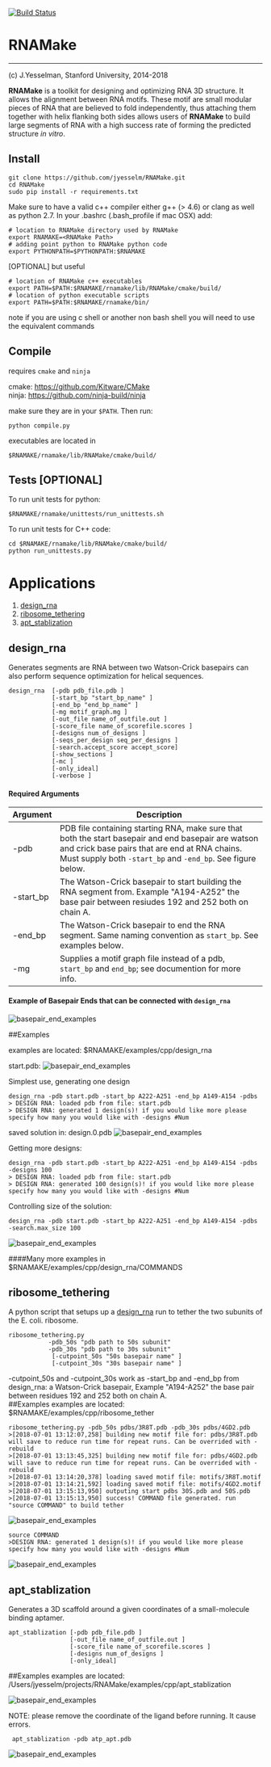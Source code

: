 [![Build Status](https://travis-ci.com/jyesselm/RNAMake.svg?token=Kxiycasibo9yqZt7eayf&branch=client-binaries)](https://travis-ci.com/jyesselm/RNAMake)

RNAMake
=======
-----------
(c)  J.Yesselman, Stanford University, 2014-2018

**RNAMake** is a toolkit for designing and optimizing RNA 3D structure. It allows 
the alignment between RNA motifs. These motif are small modular pieces of RNA that are 
believed to fold independently, thus attaching them together with helix flanking both 
sides allows users of **RNAMake** to build large segments of RNA with a high success 
rate of forming the predicted structure _in vitro_.

Install
-------
```
git clone https://github.com/jyesselm/RNAMake.git
cd RNAMake
sudo pip install -r requirements.txt
```

Make sure to have a valid c++ compiler either g++ (> 4.6) or clang as well as python 2.7. In your .bashrc (.bash_profile if mac OSX) add:

```
# location to RNAMake directory used by RNAMake
export RNAMAKE=<RNAMake Path> 
# adding point python to RNAMake python code 
export PYTHONPATH=$PYTHONPATH:$RNAMAKE
```
[OPTIONAL] but useful

```
# location of RNAMake c++ executables 
export PATH=$PATH:$RNAMAKE/rnamake/lib/RNAMake/cmake/build/ 
# location of python executable scripts  
export PATH=$PATH:$RNAMAKE/rnamake/bin/                                                                     
```

note if you are using c shell or another non bash shell you will need to use the equivalent commands


Compile
------- 
requires `cmake` and `ninja`

cmake: https://github.com/Kitware/CMake <br>
ninja: https://github.com/ninja-build/ninja

make sure they are in your `$PATH`. Then run:

```
python compile.py 
```
executables are located in

```
$RNAMAKE/rnamake/lib/RNAMake/cmake/build/
```

Tests [OPTIONAL]
-----
To run unit tests for python:
```
$RNAMAKE/rnamake/unittests/run_unittests.sh
```

To run unit tests for C++ code:

```
cd $RNAMAKE/rnamake/lib/RNAMake/cmake/build/
python run_unittests.py
```


Applications
============
1. <a href="#design_rna">design_rna</a> 
2. <a href="#ribosome_tethering">ribosome_tethering</a> 
3. <a href="#apt_stablization">apt_stablization</a> 

<a id="design_rna"></a>
design_rna
-----------
Generates segments are RNA between two Watson-Crick basepairs can also perform sequence optimization for helical sequences. 

```
design_rna  [-pdb pdb_file.pdb ]
			[-start_bp "start_bp_name" ]
			[-end_bp "end_bp_name" ]
			[-mg motif_graph.mg ]
			[-out_file name_of_outfile.out ]
			[-score_file name_of_scorefile.scores ]
			[-designs num_of_designs ]
			[-seqs_per_design seq_per_designs ]
			[-search.accept_score accept_score]
			[-show_sections ]
			[-mc ]
			[-only_ideal]
			[-verbose ]
```
#### Required Arguments

Argument  | Description
------------- | -------------
-pdb		    | PDB file containing starting RNA, make sure that both the start basepair and end basepair are watson and crick base pairs that are end at RNA chains. Must supply both `-start_bp` and `-end_bp`. See figure below.
-start_bp			    | The Watson-Crick basepair to start building the RNA segment from. Example "A194-A252" the base pair between resiudes 192 and 252 both on chain A. 
-end_bp			 |	The Watson-Crick basepair to end the RNA segment. Same naming convention as `start_bp`. See examples below.
-mg			    | Supplies a motif graph file instead of a pdb, `start_bp` and `end_bp`; see documention for more info. 

#### Example of Basepair Ends that can be connected with `design_rna`

![basepair_end_examples](readme_resources/ggaa_tetraloop.png "Basepair End Example")

##Examples

examples are located: $RNAMAKE/examples/cpp/design_rna


start.pdb:
![basepair_end_examples](readme_resources/ggaa_tetraloop.png "Basepair End Example")


Simplest use, generating one design

```
design_rna -pdb start.pdb -start_bp A222-A251 -end_bp A149-A154 -pdbs
> DESIGN RNA: loaded pdb from file: start.pdb
> DESIGN RNA: generated 1 design(s)! if you would like more please specify how many you would like with -designs #Num
```
saved solution in: design.0.pdb
![basepair_end_examples](readme_resources/solution_1.png "RNAMake Solution")

Getting more designs:

```
design_rna -pdb start.pdb -start_bp A222-A251 -end_bp A149-A154 -pdbs -designs 100
> DESIGN RNA: loaded pdb from file: start.pdb
> DESIGN RNA: generated 100 design(s)! if you would like more please specify how many you would like with -designs #Num
```

Controlling size of the solution:

```
design_rna -pdb start.pdb -start_bp A222-A251 -end_bp A149-A154 -pdbs -search.max_size 100
```

![basepair_end_examples](readme_resources/controlling_size.png "Controlling the size of solutions")

####Many more examples in $RNAMAKE/examples/cpp/design_rna/COMMANDS

<a id="ribosome_tethering"></a>
ribosome_tethering
-----------
A python script that setups up a <a href="#design_rna">design_rna</a> run to tether the two subunits of the E. coli. ribosome.

```
ribosome_tethering.py 
		   -pdb_50s "pdb path to 50s subunit"
		   -pdb_30s "pdb path to 30s subunit"
			[-cutpoint_50s "50s basepair name" ]
			[-cutpoint_30s "30s basepair name" ]
```
-cutpoint\_50s and -cutpoint\_30s work as -start\_bp and -end\_bp from design_rna: a Watson-Crick basepair, Example "A194-A252" the base pair between residues 192 and 252 both on chain A.  		
##Examples
examples are located: $RNAMAKE/examples/cpp/ribosome_tether

```
ribosome_tethering.py -pdb_50s pdbs/3R8T.pdb -pdb_30s pdbs/4GD2.pdb
>[2018-07-01 13:12:07,258] building new motif file for: pdbs/3R8T.pdb will save to reduce run time for repeat runs. Can be overrided with -rebuild
>[2018-07-01 13:13:45,325] building new motif file for: pdbs/4GD2.pdb will save to reduce run time for repeat runs. Can be overrided with -rebuild
>[2018-07-01 13:14:20,378] loading saved motif file: motifs/3R8T.motif
>[2018-07-01 13:14:21,592] loading saved motif file: motifs/4GD2.motif
>[2018-07-01 13:15:13,950] outputing start pdbs 30S.pdb and 50S.pdb
>[2018-07-01 13:15:13,950] success! COMMAND file generated. run "source COMMAND" to build tether
```

![basepair_end_examples](readme_resources/ribosome_start.png "")

```
source COMMAND
>DESIGN RNA: generated 1 design(s)! if you would like more please specify how many you would like with -designs #Num
```
![basepair_end_examples](readme_resources/ribosome_solution.png "")

<a id="apt_stablization"></a>
apt_stablization
-----------
Generates a 3D scaffold around a given coordinates of a small-molecule binding aptamer. 

```
apt_stablization [-pdb pdb_file.pdb ]
				 [-out_file name_of_outfile.out ]
				 [-score_file name_of_scorefile.scores ]
				 [-designs num_of_designs ]
				 [-only_ideal]
```

##Examples
examples are located: /Users/jyesselm/projects/RNAMake/examples/cpp/apt_stablization

![basepair_end_examples](readme_resources/atp_apt.png "ATP aptamer")

NOTE: please remove the coordinate of the ligand before running. It cause errors.

```
 apt_stablization -pdb atp_apt.pdb
```
![basepair_end_examples](readme_resources/finished_apt_stablization.png "ATP aptamer")



